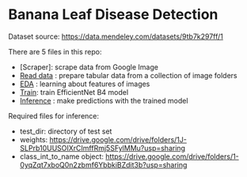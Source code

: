 # Banana Leaf Disease Detection

Dataset source: https://data.mendeley.com/datasets/9tb7k297ff/1

There are 5 files in this repo:
* [Scraper]: scrape data from Google Image
* [Read data](banana_leaf_disease_read_data.ipynb) : prepare tabular data from a collection of image folders
* [EDA](banana_leaf_disease_EDA.ipynb) : learning about features of images
* [Train](banana_leaf_disease_train.ipynb): train EfficientNet B4 model
* [Inference](banana_leaf_disease_inference.ipynb) : make predictions with the trained model



Required files for inference:
* test_dir: directory of test set
* weights: https://drive.google.com/drive/folders/1J-SLPrb10UUSOIXrCImffRmj5SFylMMu?usp=sharing
* class_int_to_name object: https://drive.google.com/drive/folders/1-0yqZqt7xboQ0n2zbmf6YbbkiBZdit3b?usp=sharing

